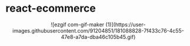 # react-ecommerce
<div align="center">
 ![ezgif com-gif-maker (1)](https://user-images.githubusercontent.com/91204851/181088828-7f433c76-4c55-47e8-a7da-dba46c105b45.gif)
</div>

